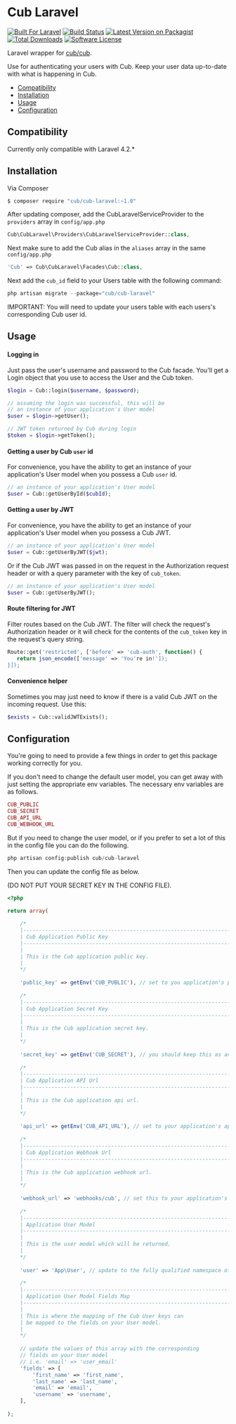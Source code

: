 # Cub Laravel

[![Built For Laravel][ico-built-for]][link-built-for]
[![Build Status][ico-travis]][link-travis]
[![Latest Version on Packagist][ico-version]][link-packagist]
[![Total Downloads][ico-downloads]][link-downloads]
[![Software License][ico-license]](LICENSE.md)

Laravel wrapper for [cub/cub][link-cub-php].

Use for authenticating your users with Cub. Keep your user data up-to-date with what is happening in Cub.

* [Compatibility](#compatibility)
* [Installation](#installation)
* [Usage](#usage)
* [Configuration](#configuration)

## Compatibility

Currently only compatible with Laravel 4.2.*

## Installation

Via Composer

``` bash
$ composer require "cub/cub-laravel:~1.0"
```

After updating composer, add the CubLaravelServiceProvider to the `providers` array in `config/app.php`

``` php
Cub\CubLaravel\Providers\CubLaravelServiceProvider::class,
```

Next make sure to add the Cub alias in the `aliases` array in the same `config/app.php`

``` php
'Cub' => Cub\CubLaravel\Facades\Cub::class,
```

Next add the `cub_id` field to your Users table with the following command:
```php
php artisan migrate --package="cub/cub-laravel"
```

IMPORTANT: You will need to update your users table with each users's corresponding Cub user id.

## Usage

#### Logging in
Just pass the user's username and password to the Cub facade. You'll get a Login object that you use to access the User and the Cub token.
``` php
$login = Cub::login($username, $password);

// assuming the login was successful, this will be 
// an instance of your application's User model 
$user = $login->getUser();

// JWT token returned by Cub during login
$token = $login->getToken();
```

#### Getting a user by Cub `user` id
For convenience, you have the ability to get an instance of your application's User model when you possess a Cub `user` id.
 ```php
 // an instance of your application's User model
 $user = Cub::getUserById($cubId);
 ```
 
 #### Getting a user by JWT
 For convenience, you have the ability to get an instance of your application's User model when you possess a Cub JWT.
  ```php
  // an instance of your application's User model
  $user = Cub::getUserByJWT($jwt);
  ```
  
  Or if the Cub JWT was passed in on the request in the Authorization request header or with a query parameter with the key of `cub_token`.
  ```php
  // an instance of your application's User model
  $user = Cub::getUserByJWT();
  ```
 
 #### Route filtering for JWT
 Filter routes based on the Cub JWT. The filter will check the request's Authorization header or it will check for the contents of the `cub_token` key in the request's query string.
 ```php
 Route::get('restricted', ['before' => 'cub-auth', function() {
    return json_encode(['message' => 'You're in!']);
 }]);
 ```
 
 #### Convenience helper
 Sometimes you may just need to know if there is a valid Cub JWT on the incoming request. Use this:
 ```php
 $exists = Cub::validJWTExists();
 ```

## Configuration

You're going to need to provide a few things in order to get this package working correctly for you.

If you don't need to change the default user model, you can get away with just setting the appropriate env variables. The necessary env variables are as follows.

```php
CUB_PUBLIC
CUB_SECRET
CUB_API_URL
CUB_WEBHOOK_URL

```

But if you need to change the user model, or if you prefer to set a lot of this in the config file you can do the following.

```php
php artisan config:publish cub/cub-laravel
```

Then you can update the config file as below. 

(DO NOT PUT YOUR SECRET KEY IN THE CONFIG FILE).

```php
<?php

return array(
    
    /*
    |--------------------------------------------------------------------------
    | Cub Application Public Key
    |--------------------------------------------------------------------------
    |
    | This is the Cub application public key.
    |
    */
    
    'public_key' => getEnv('CUB_PUBLIC'), // set to you application's public key
    
    /*
    |--------------------------------------------------------------------------
    | Cub Application Secret Key
    |--------------------------------------------------------------------------
    |
    | This is the Cub application secret key.
    |
    */
    
    'secret_key' => getEnv('CUB_SECRET'), // you should keep this as an environment variable
    
    /*
    |--------------------------------------------------------------------------
    | Cub Application API Url
    |--------------------------------------------------------------------------
    |
    | This is the Cub application api url.
    |
    */
    
    'api_url' => getEnv('CUB_API_URL'), // set to your application's api url
    
    /*
    |--------------------------------------------------------------------------
    | Cub Application Webhook Url
    |--------------------------------------------------------------------------
    |
    | This is the Cub application webhook url.
    |
    */
    
    'webhook_url' => 'webhooks/cub', // set this to your application's webhook url
    
    /*
    |--------------------------------------------------------------------------
    | Application User Model
    |--------------------------------------------------------------------------
    |
    | This is the user model which will be returned.
    |
    */
    
    'user' => 'App\User', // update to the fully qualified namespace of your user model
    
    /*
    |--------------------------------------------------------------------------
    | Application User Model Fields Map
    |--------------------------------------------------------------------------
    |
    | This is where the mapping of the Cub User keys can
    | be mapped to the fields on your User model.
    |
    */
    
    // update the values of this array with the corresponding
    // fields on your User model
    // i.e. 'email' => 'user_email'
    'fields' => [
        'first_name' => 'first_name',
        'last_name' => 'last_name',
        'email' => 'email',
        'username' => 'username',
    ],
    
);
```

[ico-version]: https://img.shields.io/packagist/v/cub/cub-laravel.svg?style=flat-square
[ico-license]: https://img.shields.io/badge/license-MIT-brightgreen.svg?style=flat-square
[ico-travis]: https://img.shields.io/travis/praetoriandigital/cub-laravel/master.svg?style=flat-square
[ico-downloads]: https://img.shields.io/packagist/dt/cub/cub-laravel.svg?style=flat-square
[ico-built-for]: https://img.shields.io/badge/built%20for-laravel-blue.svg

[link-packagist]: https://packagist.org/packages/cub/cub-laravel
[link-travis]: https://travis-ci.org/praetoriandigital/cub-laravel
[link-downloads]: https://packagist.org/packages/cub/cub-laravel
[link-built-for]: http://laravel.com
[link-cub-php]: https://packagist.org/packages/cub/cub
